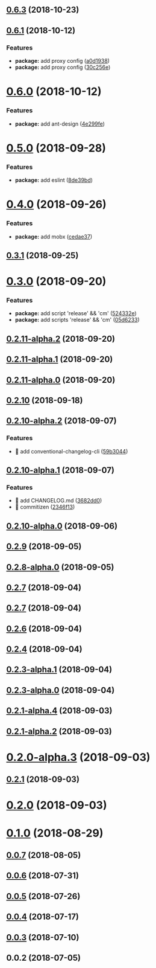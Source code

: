 <a name="0.6.3"></a>

## [0.6.3](https://github.com/vito24/cka/compare/v0.6.3-alpha.3...v0.6.3) (2018-10-23)

<a name="0.6.1"></a>

## [0.6.1](https://github.com/vito24/cka/compare/v0.6.0...v0.6.1) (2018-10-12)

### Features

- **package:** add proxy config ([a0d1938](https://github.com/vito24/cka/commit/a0d1938))
- **package:** add proxy config ([30c256e](https://github.com/vito24/cka/commit/30c256e))

<a name="0.6.0"></a>

# [0.6.0](https://github.com/vito24/cka/compare/v0.5.0...v0.6.0) (2018-10-12)

### Features

- **package:** add ant-design ([4e299fe](https://github.com/vito24/cka/commit/4e299fe))

<a name="0.5.0"></a>

# [0.5.0](https://github.com/vito24/cka/compare/v0.4.0...v0.5.0) (2018-09-28)

### Features

- **package:** add eslint ([8de39bd](https://github.com/vito24/cka/commit/8de39bd))

<a name="0.4.0"></a>

# [0.4.0](https://github.com/vito24/cka/compare/v0.3.1...v0.4.0) (2018-09-26)

### Features

- **package:** add mobx ([cedae37](https://github.com/vito24/cka/commit/cedae37))

<a name="0.3.1"></a>

## [0.3.1](https://github.com/vito24/cka/compare/v0.3.0...v0.3.1) (2018-09-25)

<a name="0.3.0"></a>

# [0.3.0](https://github.com/vito24/cka/compare/v0.2.11-alpha.2...v0.3.0) (2018-09-20)

### Features

- **package:** add script 'release' && 'cm' ([524332e](https://github.com/vito24/cka/commit/524332e))
- **package:** add scripts 'release' && 'cm' ([05d6233](https://github.com/vito24/cka/commit/05d6233))

<a name="0.2.11-alpha.2"></a>

## [0.2.11-alpha.2](https://github.com/vito24/cka/compare/v0.2.11-alpha.1...v0.2.11-alpha.2) (2018-09-20)

<a name="0.2.11-alpha.1"></a>

## [0.2.11-alpha.1](https://github.com/vito24/cka/compare/0.2.11-alpha.0...v0.2.11-alpha.1) (2018-09-20)

<a name="0.2.11-alpha.0"></a>

## [0.2.11-alpha.0](https://github.com/vito24/cka/compare/0.2.10...0.2.11-alpha.0) (2018-09-20)

<a name="0.2.10"></a>

## [0.2.10](https://github.com/vito24/cka/compare/0.2.10-alpha.2...0.2.10) (2018-09-18)

<a name="0.2.10-alpha.2"></a>

## [0.2.10-alpha.2](https://github.com/vito24/cka/compare/0.2.10-alpha.1...0.2.10-alpha.2) (2018-09-07)

### Features

- 🎸 add conventional-changelog-cli ([59b3044](https://github.com/vito24/cka/commit/59b3044))

<a name="0.2.10-alpha.1"></a>

## [0.2.10-alpha.1](https://github.com/vito24/cka/compare/0.2.10-alpha.0...0.2.10-alpha.1) (2018-09-07)

### Features

- 🎸 add CHANGELOG.md ([3682dd0](https://github.com/vito24/cka/commit/3682dd0))
- 🎸 commitizen ([2346f13](https://github.com/vito24/cka/commit/2346f13))

<a name="0.2.10-alpha.0"></a>

## [0.2.10-alpha.0](https://github.com/vito24/cka/compare/0.2.9...0.2.10-alpha.0) (2018-09-06)

<a name="0.2.9"></a>

## [0.2.9](https://github.com/vito24/cka/compare/0.2.8-alpha.0...0.2.9) (2018-09-05)

<a name="0.2.8-alpha.0"></a>

## [0.2.8-alpha.0](https://github.com/vito24/cka/compare/0.2.7...0.2.8-alpha.0) (2018-09-05)

<a name="0.2.7"></a>

## [0.2.7](https://github.com/vito24/cka/compare/v0.2.7...0.2.7) (2018-09-04)

<a name="0.2.7"></a>

## [0.2.7](https://github.com/vito24/cka/compare/0.2.6...v0.2.7) (2018-09-04)

<a name="0.2.6"></a>

## [0.2.6](https://github.com/vito24/cka/compare/0.2.4...0.2.6) (2018-09-04)

<a name="0.2.4"></a>

## [0.2.4](https://github.com/vito24/cka/compare/0.2.3-alpha.1...0.2.4) (2018-09-04)

<a name="0.2.3-alpha.1"></a>

## [0.2.3-alpha.1](https://github.com/vito24/cka/compare/0.2.3-alpha.0...0.2.3-alpha.1) (2018-09-04)

<a name="0.2.3-alpha.0"></a>

## [0.2.3-alpha.0](https://github.com/vito24/cka/compare/0.2.1-alpha.4...0.2.3-alpha.0) (2018-09-04)

<a name="0.2.1-alpha.4"></a>

## [0.2.1-alpha.4](https://github.com/vito24/cka/compare/0.2.1-alpha.3...0.2.1-alpha.4) (2018-09-03)

<a name="0.2.1-alpha.2"></a>

## [0.2.1-alpha.2](https://github.com/vito24/cka/compare/0.2.1-alpha.1...0.2.1-alpha.2) (2018-09-03)

<a name="0.2.0-alpha.3"></a>

# [0.2.0-alpha.3](https://github.com/vito24/cka/compare/v0.2.1...0.2.0-alpha.3) (2018-09-03)

<a name="0.2.1"></a>

## [0.2.1](https://github.com/vito24/cka/compare/0.2.0-alpha.2...v0.2.1) (2018-09-03)

<a name="0.2.0"></a>

# [0.2.0](https://github.com/vito24/cka/compare/v0.1.0...v0.2.0) (2018-09-03)

<a name="0.1.0"></a>

# [0.1.0](https://github.com/vito24/cka/compare/v0.0.7...v0.1.0) (2018-08-29)

<a name="0.0.7"></a>

## [0.0.7](https://github.com/vito24/cka/compare/v0.0.6...v0.0.7) (2018-08-05)

<a name="0.0.6"></a>

## [0.0.6](https://github.com/vito24/cka/compare/v0.0.5...v0.0.6) (2018-07-31)

<a name="0.0.5"></a>

## [0.0.5](https://github.com/vito24/cka/compare/v0.0.4...v0.0.5) (2018-07-26)

<a name="0.0.4"></a>

## [0.0.4](https://github.com/vito24/cka/compare/v0.0.3...v0.0.4) (2018-07-17)

<a name="0.0.3"></a>

## [0.0.3](https://github.com/vito24/cka/compare/v0.0.2...v0.0.3) (2018-07-10)

<a name="0.0.2"></a>

## 0.0.2 (2018-07-05)

